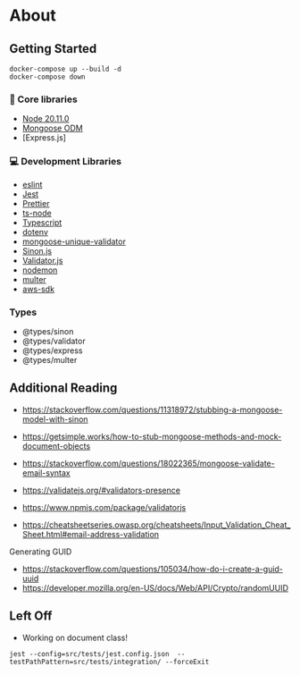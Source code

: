 # About

## Getting Started

```
docker-compose up --build -d
docker-compose down
```

### 🔧 Core libraries

- [Node 20.11.0](https://nodejs.org/en)
- [Mongoose ODM](https://mongoosejs.com)
- [Express.js]

### 💻 Development Libraries

- [eslint](https://eslint.org/)
- [Jest](https://jestjs.io)
- [Prettier](https://prettier.io/)
- [ts-node](https://www.npmjs.com/package/ts-node)
- [Typescript](https://www.typescriptlang.org/)
- [dotenv](https://www.npmjs.com/package/dotenv)
- [mongoose-unique-validator](https://www.npmjs.com/package/mongoose-unique-validator)
- [Sinon.js](https://www.npmjs.com/package/sinon)
- [Validator.js]()
- [nodemon]()
- [multer]()
- [aws-sdk]()

### Types

- @types/sinon
- @types/validator
- @types/express
- @types/multer

## Additional Reading

- https://stackoverflow.com/questions/11318972/stubbing-a-mongoose-model-with-sinon
- https://getsimple.works/how-to-stub-mongoose-methods-and-mock-document-objects

- https://stackoverflow.com/questions/18022365/mongoose-validate-email-syntax
- https://validatejs.org/#validators-presence
- https://www.npmjs.com/package/validatorjs
- https://cheatsheetseries.owasp.org/cheatsheets/Input_Validation_Cheat_Sheet.html#email-address-validation

Generating GUID

- https://stackoverflow.com/questions/105034/how-do-i-create-a-guid-uuid
- https://developer.mozilla.org/en-US/docs/Web/API/Crypto/randomUUID

## Left Off

- Working on document class!

```
jest --config=src/tests/jest.config.json  --testPathPattern=src/tests/integration/ --forceExit
```
